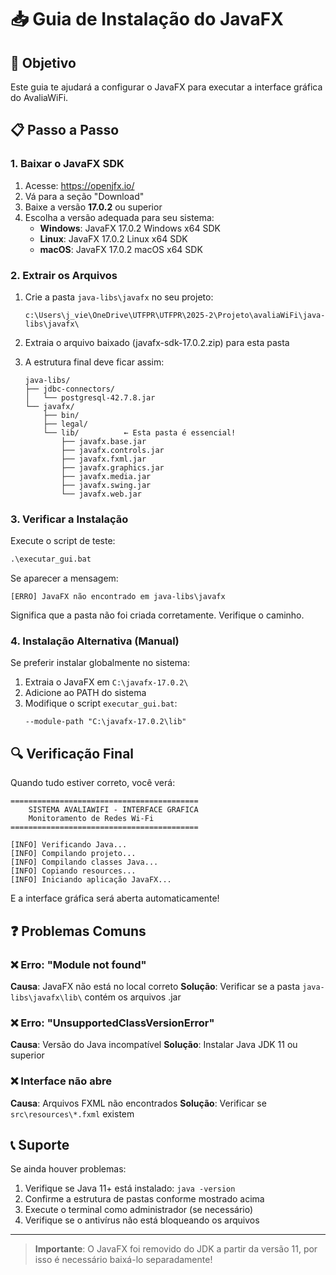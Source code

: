 # 📥 Guia de Instalação do JavaFX

## 🎯 Objetivo

Este guia te ajudará a configurar o JavaFX para executar a interface gráfica do AvaliaWiFi.

## 📋 Passo a Passo

### 1. **Baixar o JavaFX SDK**

1. Acesse: https://openjfx.io/
2. Vá para a seção "Download"
3. Baixe a versão **17.0.2** ou superior
4. Escolha a versão adequada para seu sistema:
   - **Windows**: JavaFX 17.0.2 Windows x64 SDK
   - **Linux**: JavaFX 17.0.2 Linux x64 SDK
   - **macOS**: JavaFX 17.0.2 macOS x64 SDK

### 2. **Extrair os Arquivos**

1. Crie a pasta `java-libs\javafx` no seu projeto:
   ```
   c:\Users\j_vie\OneDrive\UTFPR\UTFPR\2025-2\Projeto\avaliaWiFi\java-libs\javafx\
   ```

2. Extraia o arquivo baixado (javafx-sdk-17.0.2.zip) para esta pasta

3. A estrutura final deve ficar assim:
   ```
   java-libs/
   ├── jdbc-connectors/
   │   └── postgresql-42.7.8.jar
   └── javafx/
       ├── bin/
       ├── legal/
       └── lib/          ← Esta pasta é essencial!
           ├── javafx.base.jar
           ├── javafx.controls.jar
           ├── javafx.fxml.jar
           ├── javafx.graphics.jar
           ├── javafx.media.jar
           ├── javafx.swing.jar
           └── javafx.web.jar
   ```

### 3. **Verificar a Instalação**

Execute o script de teste:
```cmd
.\executar_gui.bat
```

Se aparecer a mensagem:
```
[ERRO] JavaFX não encontrado em java-libs\javafx
```

Significa que a pasta não foi criada corretamente. Verifique o caminho.

### 4. **Instalação Alternativa (Manual)**

Se preferir instalar globalmente no sistema:

1. Extraia o JavaFX em `C:\javafx-17.0.2\`
2. Adicione ao PATH do sistema
3. Modifique o script `executar_gui.bat`:
   ```batch
   --module-path "C:\javafx-17.0.2\lib"
   ```

## 🔍 Verificação Final

Quando tudo estiver correto, você verá:

```
==========================================
    SISTEMA AVALIAWIFI - INTERFACE GRAFICA
    Monitoramento de Redes Wi-Fi
==========================================

[INFO] Verificando Java...
[INFO] Compilando projeto...
[INFO] Compilando classes Java...
[INFO] Copiando resources...
[INFO] Iniciando aplicação JavaFX...
```

E a interface gráfica será aberta automaticamente!

## ❓ Problemas Comuns

### ❌ Erro: "Module not found"
**Causa**: JavaFX não está no local correto
**Solução**: Verificar se a pasta `java-libs\javafx\lib\` contém os arquivos .jar

### ❌ Erro: "UnsupportedClassVersionError"
**Causa**: Versão do Java incompatível
**Solução**: Instalar Java JDK 11 ou superior

### ❌ Interface não abre
**Causa**: Arquivos FXML não encontrados
**Solução**: Verificar se `src\resources\*.fxml` existem

## 📞 Suporte

Se ainda houver problemas:

1. Verifique se Java 11+ está instalado: `java -version`
2. Confirme a estrutura de pastas conforme mostrado acima
3. Execute o terminal como administrador (se necessário)
4. Verifique se o antivírus não está bloqueando os arquivos

---

> **Importante**: O JavaFX foi removido do JDK a partir da versão 11, por isso é necessário baixá-lo separadamente!